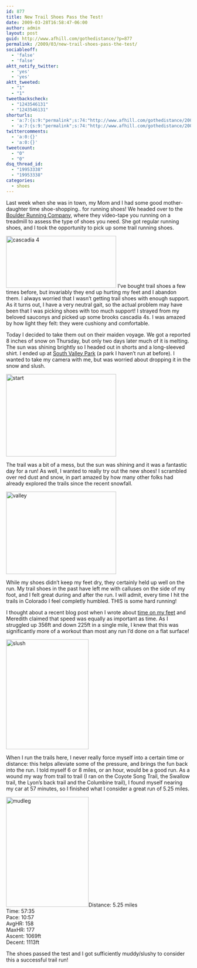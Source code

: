 ```yaml
---
id: 877
title: New Trail Shoes Pass the Test!
date: 2009-03-28T16:58:47-06:00
author: admin
layout: post
guid: http://www.afhill.com/gothedistance/?p=877
permalink: /2009/03/new-trail-shoes-pass-the-test/
sociableoff:
  - 'false'
  - 'false'
aktt_notify_twitter:
  - 'yes'
  - 'yes'
aktt_tweeted:
  - "1"
  - "1"
tweetbackscheck:
  - "1243546131"
  - "1243546131"
shorturls:
  - 'a:7:{s:9:"permalink";s:74:"http://www.afhill.com/gothedistance/2009/03/new-trail-shoes-pass-the-test/";s:7:"tinyurl";s:25:"http://tinyurl.com/c7kn3d";s:4:"isgd";s:17:"http://is.gd/tyBY";s:5:"bitly";s:19:"http://bit.ly/461Tz";s:5:"snipr";s:22:"http://snipr.com/gbf9f";s:5:"snurl";s:22:"http://snurl.com/gbf9f";s:7:"snipurl";s:24:"http://snipurl.com/gbf9f";}'
  - 'a:7:{s:9:"permalink";s:74:"http://www.afhill.com/gothedistance/2009/03/new-trail-shoes-pass-the-test/";s:7:"tinyurl";s:25:"http://tinyurl.com/c7kn3d";s:4:"isgd";s:17:"http://is.gd/tyBY";s:5:"bitly";s:19:"http://bit.ly/461Tz";s:5:"snipr";s:22:"http://snipr.com/gbf9f";s:5:"snurl";s:22:"http://snurl.com/gbf9f";s:7:"snipurl";s:24:"http://snipurl.com/gbf9f";}'
twittercomments:
  - 'a:0:{}'
  - 'a:0:{}'
tweetcount:
  - "0"
  - "0"
dsq_thread_id:
  - "19953338"
  - "19953338"
categories:
  - shoes
---
```

Last week when she was in town, my Mom and I had some good mother-daughter time shoe-shopping.. for running shoes! We headed over to the <a href="http://www.boulderrunningcompany.com/" rel="nofollow">Boulder Running Company</a>, where they video-tape you running on a treadmill to assess the type of shoes you need. She got regular running shoes, and I took the opportunity to pick up some trail running shoes. 

<!--more-->

<img src="http://www.afhill.com/gothedistance/wp-content/uploads/2009/03/cascadia-300x142.jpg" alt="cascadia 4" title="cascadia 4" width="300" height="142" class="alignright size-medium wp-image-878" /> I&#8217;ve bought trail shoes a few times before, but invariably they end up hurting my feet and I abandon them. I always worried that I wasn&#8217;t getting trail shoes with enough support. As it turns out, I have a very neutral gait, so the actual problem may have been that I was picking shoes with too much support! I strayed from my beloved sauconys and picked up some brooks cascadia 4s. I was amazed by how light they felt: they were cushiony and comfortable.

Today I decided to take them out on their maiden voyage. We got a reported 8 inches of snow on Thursday, but only two days later much of it is melting. The sun was shining brightly so I headed out in shorts and a long-sleeved shirt. I ended up at <a href="http://www.co.jefferson.co.us/openspace/openspace_T56_R86.htm" rel="nofollow">South Valley Park</a> (a park I haven&#8217;t run at before). I wanted to take my camera with me, but was worried about dropping it in the snow and slush. 

[<img src="http://www.afhill.com/gothedistance/wp-content/uploads/2009/03/start-300x225.jpg" alt="start" title="start" width="300" height="225" class="aligncenter size-medium wp-image-879" />](http://www.afhill.com/gothedistance/wp-content/uploads/2009/03/start.jpg)

The trail was a bit of a mess, but the sun was shining and it was a fantastic day for a run! As well, I wanted to really try out the new shoes! I scrambled over red dust and snow, in part amazed by how many other folks had already explored the trails since the recent snowfall.

[<img src="http://www.afhill.com/gothedistance/wp-content/uploads/2009/03/valley-300x225.jpg" alt="valley" title="valley" width="300" height="225" class="aligncenter size-medium wp-image-880" />](http://www.afhill.com/gothedistance/wp-content/uploads/2009/03/valley.jpg)

While my shoes didn&#8217;t keep my feet dry, they certainly held up well on the run. My trail shoes in the past have left me with calluses on the side of my foot, and I felt great during and after the run. I will admit, every time I hit the trails in Colorado I feel completly humbled. THIS is some hard running! 

I thought about a recent blog post when I wrote about [time on my feet](http://www.afhill.com/gothedistance/2009/03/time-on-my-feet/) and Meredith claimed that speed was equally as important as time. As I struggled up 356ft and down 225ft in a single mile, I knew that this was significantly more of a workout than most any run I&#8217;d done on a flat surface! 

[<img src="http://www.afhill.com/gothedistance/wp-content/uploads/2009/03/slush-225x300.jpg" alt="slush" title="slush" width="225" height="300" class="aligncenter size-medium wp-image-881" />](http://www.afhill.com/gothedistance/wp-content/uploads/2009/03/slush.jpg)

When I run the trails here, I never really force myself into a certain time or distance: this helps alleviate some of the pressure, and brings the fun back into the run. I told myself 6 or 8 miles, or an hour, would be a good run. As a wound my way from trail to trail (I ran on the Coyote Song Trail, the Swallow trail, the Lyon&#8217;s back trail and the Columbine trail), I found myself nearing my car at 57 minutes, so I finished what I consider a great run of 5.25 miles. 

[<img src="http://www.afhill.com/gothedistance/wp-content/uploads/2009/03/mudleg-225x300.jpg" alt="mudleg" title="mudleg" width="225" height="300" class="alignright size-medium wp-image-882" />](http://www.afhill.com/gothedistance/wp-content/uploads/2009/03/mudleg.jpg)Distance: 5.25 miles  
Time: 57:35  
Pace: 10:57  
AvgHR: 158  
MaxHR: 177  
Ascent: 1069ft  
Decent: 1113ft

The shoes passed the test and I got sufficiently muddy/slushy to consider this a successful trail run!